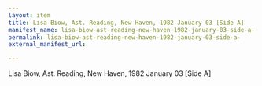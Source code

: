 ```yaml
---
layout: item
title: Lisa Biow, Ast. Reading, New Haven, 1982 January 03 [Side A]
manifest_name: lisa-biow-ast-reading-new-haven-1982-january-03-side-a-
permalink: lisa-biow-ast-reading-new-haven-1982-january-03-side-a-
external_manifest_url: 

---
```

Lisa Biow, Ast. Reading, New Haven, 1982 January 03 [Side A]
